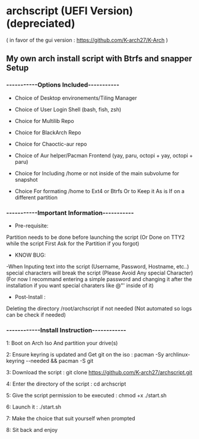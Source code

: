 # archscript (UEFI Version) (depreciated)
( in favor of the gui version : https://github.com/K-arch27/K-Arch )
## My own arch install script with Btrfs and snapper Setup

### -----------Options Included-----------


- Choice of Desktop environements/Tiling Manager


- Choice of User Login Shell (bash, fish, zsh)


- Choice for Multilib Repo


- Choice for BlackArch Repo


- Choice for Chaoctic-aur repo

- Choice of Aur helper/Pacman Frontend (yay, paru, octopi + yay, octopi + paru)


- Choice for Including /home or not inside of the main subvolume for snapshot


- Choice For formating /home to Ext4 or Btrfs Or to Keep it As is If on a different partition

### -----------Important Information-----------

- Pre-requisite:

Partition needs to be done before launching the script 
(Or Done on TTY2 while the script First Ask for the Partition if you forgot)



- KNOW BUG:

-When Inputing text into the script (Username, Password, Hostname, etc..) special characters will break the script
(Please Avoid Any special Character)
(For now I recommand entering a simple password and changing it after the installation if you want special charaters like @"' inside of it) 




- Post-Install : 

Deleting the directory /root/archscript if not needed
(Not automated so logs can be check if needed)


### ------------Install Instruction------------

1: Boot on Arch Iso And partition your drive(s)


2: Ensure keyring is updated and Get git on the iso : pacman -Sy archlinux-keyring --needed && pacman -S git


3: Download the script : git clone https://github.com/K-arch27/archscript.git


4: Enter the directory of the script : cd archscript


5: Give the script permission to be executed : chmod +x ./start.sh


6: Launch it : ./start.sh


7: Make the choice that suit yourself when prompted


8: Sit back and enjoy
